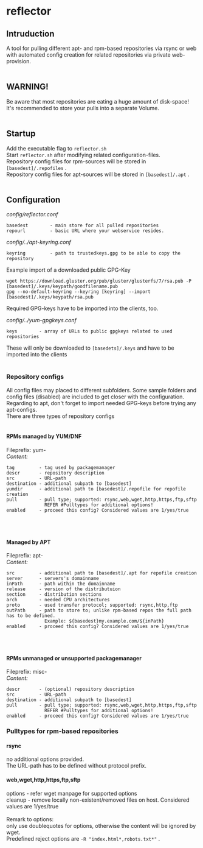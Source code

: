 # reflector

## Intruduction
A tool for pulling different apt- and rpm-based repositories via rsync or web with automated config creation for related repositories via private web-provision.
<br/><br/>

## WARNING!
Be aware that most repositories are eating a huge amount of disk-space!  
It's recommended to store your pulls into a separate Volume.
<br/><br/>

## Startup
Add the executable flag to `reflector.sh`  
Start `reflector.sh` after modifying related configuration-files.  
Repository config files for rpm-sources will be stored in `[basedest]/.repofiles` .  
Repository config files for apt-sources will be stored in `[basedest]/.apt` .
<br/><br/>

## **Configuration**

*config/reflector.conf*
```
basedest        - main store for all pulled repositories  
repourl         - basic URL where your webservice resides.
```

*config/../apt-keyring.conf*
```
keyring         - path to trustedkeys.gpg to be able to copy the repository 
```

Example import of a downloaded public GPG-Key  
```
wget https://download.gluster.org/pub/gluster/glusterfs/7/rsa.pub -P [basedest]/.keys/keypath/goodfilename.pub
gpg --no-default-keyring --keyring [keyring] --import [basedest]/.keys/keypath/rsa.pub
```
Required GPG-keys have to be imported into the clients, too. 

*config/../yum-gpgkeys.conf*
```
keys        - array of URLs to public gpgkeys related to used repositories  
```
These will only be downloaded to `[basedets]/.keys` and have to be imported into the clients
<br/><br/>

### Repository configs
All config files may placed to different subfolders.
Some sample folders and config files (disabled) are included to get closer with the configuration.  
Regarding to apt, don't forget to import needed GPG-keys before trying any apt-configs.  
There are three types of repository configs
<br/><br/>

#### **RPMs managed by YUM/DNF**
Fileprefix: yum-  
*Content:*
```
tag         - tag used by packagemanager
descr       - repository description
src         - URL-path
destination - additional subpath to [basedest]
yumdir      - additional path to [basedest]/.repofile for repofile creation
pull        - pull type; supported: rsync,web,wget,http,https,ftp,sftp
              REFER #Pulltypes for additional options!
enabled     - proceed this config? Considered values are 1/yes/true
```
<br/><br/>

#### **Managed by APT**
Fileprefix: apt-  
*Content:*
```
src         - additional path to [basedest]/.apt for repofile creation
server      - servers's domainname
inPath      - path within the domainname
release     - version of the distributuion
section     - distribution sections
arch        - needed CPU architectures
proto       - used transfer protocol; supported: rsync,http,ftp
outPath     - path to store to; unlike rpm-based repos the full path has to be defined.
              Example: ${basedest}my.example.com/${inPath}
enabled     - proceed this config? Considered values are 1/yes/true
```
<br/><br/>

#### **RPMs unmanaged or unsupported packagemanager**
Fileprefix: misc-  
*Content:*  
```
descr       - (optional) repository description
src         - URL-path
destination - additional subpath to [basedest]
pull        - pull type; supported: rsync,web,wget,http,https,ftp,sftp
              REFER #Pulltypes for additional options!
enabled     - proceed this config? Considered values are 1/yes/true
```

### **Pulltypes for rpm-based repositories**
#### **rsync**
no additional options provided.  
The URL-path has to be defined without protocol prefix.  

#### **web,wget,http,https,ftp,sftp**
options     - refer wget manpage for supported options  
cleanup     - remove locally non-existent/removed files on host. Considered values are 1/yes/true
<br/><br/>
Remark to options:  
only use doublequotes for options, otherwise the content will be ignored by wget.  
Predefined reject options are ` -R "index.html*,robots.txt*" ` .